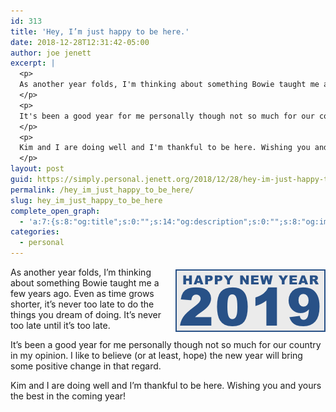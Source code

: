```yaml
---
id: 313
title: 'Hey, I’m just happy to be here.'
date: 2018-12-28T12:31:42-05:00
author: joe jenett
excerpt: |
  <p>
  As another year folds, I'm thinking about something Bowie taught me a few years ago. Even as time grows shorter, it's never too late to do the things you dream of doing. It's never too late until it's too late.
  </p>
  <p>
  It's been a good year for me personally though not so much for our country in my opinion. I like to believe (or at least, hope) the new year will bring some positive change in that regard.
  </p>
  <p>
  Kim and I are doing well and I'm thankful to be here. Wishing you and yours the best in the coming year!
  </p>
layout: post
guid: https://simply.personal.jenett.org/2018/12/28/hey-im-just-happy-to-be-here/
permalink: /hey_im_just_happy_to_be_here/
slug: hey_im_just_happy_to_be_here
complete_open_graph:
  - 'a:7:{s:8:"og:title";s:0:"";s:14:"og:description";s:0:"";s:8:"og:image";s:0:"";s:7:"og:type";s:0:"";s:12:"twitter:card";s:7:"summary";s:19:"twitter:description";s:0:"";s:15:"twitter:creator";s:0:"";}'
categories:
  - personal
---
```

<img style="border: none; position: relative; float: right; margin-left: 20px; margin-top: 4px;" src="../images/ny19.png" alt="Happy New Year!">

As another year folds, I’m thinking about something Bowie taught me a few years ago. Even as time grows shorter, it’s never too late to do the things you dream of doing. It’s never too late until it’s too late.

It’s been a good year for me personally though not so much for our country in my opinion. I like to believe (or at least, hope) the new year will bring some positive change in that regard.

Kim and I are doing well and I’m thankful to be here. Wishing you and yours the best in the coming year!